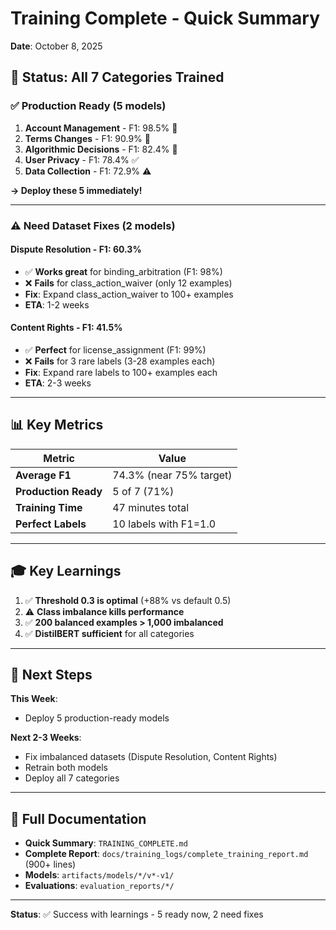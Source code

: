 # Training Complete - Quick Summary

**Date**: October 8, 2025

## 🎯 Status: All 7 Categories Trained

### ✅ Production Ready (5 models)
1. **Account Management** - F1: 98.5% 🥇
2. **Terms Changes** - F1: 90.9% 🥈  
3. **Algorithmic Decisions** - F1: 82.4% 🥉
4. **User Privacy** - F1: 78.4% ✅
5. **Data Collection** - F1: 72.9% ⚠️

**→ Deploy these 5 immediately!**

---

### ⚠️ Need Dataset Fixes (2 models)

#### Dispute Resolution - F1: 60.3%
- ✅ **Works great** for binding_arbitration (F1: 98%)
- ❌ **Fails** for class_action_waiver (only 12 examples)
- **Fix**: Expand class_action_waiver to 100+ examples
- **ETA**: 1-2 weeks

#### Content Rights - F1: 41.5%  
- ✅ **Perfect** for license_assignment (F1: 99%)
- ❌ **Fails** for 3 rare labels (3-28 examples each)
- **Fix**: Expand rare labels to 100+ examples each
- **ETA**: 2-3 weeks

---

## 📊 Key Metrics

| Metric | Value |
|--------|-------|
| **Average F1** | 74.3% (near 75% target) |
| **Production Ready** | 5 of 7 (71%) |
| **Training Time** | 47 minutes total |
| **Perfect Labels** | 10 labels with F1=1.0 |

---

## 🎓 Key Learnings

1. ✅ **Threshold 0.3 is optimal** (+88% vs default 0.5)
2. ⚠️ **Class imbalance kills performance** 
3. ✅ **200 balanced examples > 1,000 imbalanced**
4. ✅ **DistilBERT sufficient** for all categories

---

## 🚀 Next Steps

**This Week**:
- Deploy 5 production-ready models

**Next 2-3 Weeks**:
- Fix imbalanced datasets (Dispute Resolution, Content Rights)
- Retrain both models
- Deploy all 7 categories

---

## 📁 Full Documentation

- **Quick Summary**: `TRAINING_COMPLETE.md`
- **Complete Report**: `docs/training_logs/complete_training_report.md` (900+ lines)
- **Models**: `artifacts/models/*/v*-v1/`
- **Evaluations**: `evaluation_reports/*/`

---

**Status**: ✅ Success with learnings - 5 ready now, 2 need fixes
